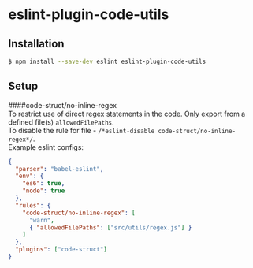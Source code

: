 # eslint-plugin-code-utils

## Installation

```sh
$ npm install --save-dev eslint eslint-plugin-code-utils
```

## Setup

####code-struct/no-inline-regex  
To restrict use of direct regex statements in the code. Only export from a defined file(s) `allowedFilePaths`.  
To disable the rule for file - `/*eslint-disable code-struct/no-inline-regex*/`.  
Example eslint configs:

```json
{
  "parser": "babel-eslint",
  "env": {
    "es6": true,
    "node": true
  },
  "rules": {
    "code-struct/no-inline-regex": [
      "warn",
      { "allowedFilePaths": ["src/utils/regex.js"] }
    ]
  },
  "plugins": ["code-struct"]
}
```
